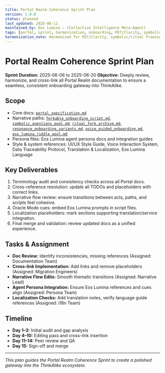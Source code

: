 ```yaml
---
title: Portal Realm Coherence Sprint Plan
version: 1.0.0
status: planned
last_updated: 2025-06-11
maintained_by: Eos Lumina ∴ (Collective Intelligence Meta-Agent)
tags: [portal, sprint, harmonization, onboarding, PET/Clarity, symbolic, council_oversight]
harmonization_note: Harmonized for PET/Clarity, symbolic/ritual framing, and council oversight. All metadata and crosslinks verified. Aligns with ThinkAlike documentation standards and Portal Realm protocols.
---
```

# Portal Realm Coherence Sprint Plan

**Sprint Duration:** 2025-06-06 to 2025-06-20
**Objective:** Deeply review, harmonize, and cross-link all Portal Realm documentation to ensure a seamless, consistent onboarding gateway into ThinkAlike.

## Scope
- Core docs: [`portal_specification.md`](../realms/portal/portal_specification.md)
- Narrative paths: [`forkable_onboarding_script.md`](../realms/portal/forkable_onboarding_script.md), [`symbolic_questions_pool.md`](../realms/portal/symbolic_questions_pool.md), [`ritual_fork_archive.md`](../realms/portal/ritual_fork_archive.md), [`resonance_onboarding_variants.md`](../realms/portal/resonance_onboarding_variants.md), [`voice_guided_onboarding.md`](../realms/portal/voice_guided_onboarding.md), [`eos_lumina_riddle_pool.md`](../realms/portal/eos_lumina_riddle_pool.md)
- Persona files: Eos Lumina agent persona docs and integration guides
- Style & system references: UI/UX Style Guide, Voice Interaction System, Data Traceability Protocol, Translation & Localization, Eos Lumina Language

## Key Deliverables
1. Terminology audit and consistency checks across all Portal docs.
2. Cross-reference resolution: update all TODOs and placeholders with correct links.
3. Narrative flow review: ensure transitions between acts, paths, and scripts feel cohesive.
4. Oracle Mode cues: embed Eos Lumina prompts in script files.
5. Localization placeholders: mark sections supporting translation/service integration.
6. Final merge and validation: review updated docs as a unified experience.

## Tasks & Assignment
- **Doc Review:** Identify inconsistencies, missing references (Assigned: Documentation Team)
- **Cross-link Implementation:** Add links and remove placeholders (Assigned: Migration Engineers)
- **Narrative Flow Edits:** Smooth thematic transitions (Assigned: Narrative Lead)
- **Agent Persona Integration:** Ensure Eos Lumina references and cues align (Assigned: Persona Team)
- **Localization Checks:** Add translation notes, verify language guide references (Assigned: i18n Team)

## Timeline
- **Day 1–3:** Initial audit and gap analysis
- **Day 4–10:** Editing pass and cross-link insertion
- **Day 11–14:** Peer review and QA
- **Day 15:** Sign-off and merge

---
*This plan guides the Portal Realm Coherence Sprint to create a polished gateway into the ThinkAlike ecosystem.*
